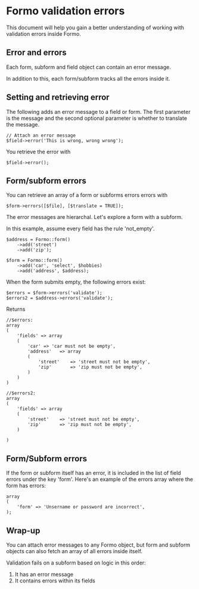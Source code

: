 # Formo validation errors

This document will help you gain a better understanding of working with validation errors inside Formo.

## Error and errors
Each form, subform and field object can contain an error message.

In addition to this, each form/subform tracks all the errors inside it.

## Setting and retrieving error
The following adds an error message to a field or form. The first parameter is the message and the second optional parameter is whether to translate the message.

	// Attach an error message
	$field->error('This is wrong, wrong wrong');

You retrieve the error with

	$field->error();

## Form/subform errors
You can retrieve an array of a form or subforms errors errors with

	$form->errors([$file], [$translate = TRUE]);

The error messages are hierarchal. Let's explore a form with a subform.

In this example, assume every field has the rule 'not_empty'.

	$address = Formo::form()
		->add('street')
		->add('zip');

	$form = Formo::form()
		->add('car', 'select', $hobbies)
		->add('address', $address);

When the form submits empty, the following errors exist:

	$errors = $form->errors('validate');
	$errors2 = $address->errors('validate');

Returns


	//$errors:
	array
	(
		'fields' => array
		(
			'car' => 'car must not be empty',
			'address'	=> array
			(
				'street'	=> 'street must not be empty',
				'zip'		=> 'zip must not be empty',
			)
		)
	)

	//$errors2:
	array
	(
		'fields' => array
		(
			'street'	=> 'street must not be empty',
			'zip'		=> 'zip must not be empty',
		)

	)

## Form/Subform errors

If the form or subform itself has an error, it is included in the list of field errors under the key 'form'. Here's an example of the errors array where the form has errors:

	array
	(
		'form' => 'Unsername or password are incorrect',
	);

## Wrap-up

You can attach error messages to any Formo object, but form and subform objects can also fetch an array of all errors inside itself.

Validation fails on a subform based on logic in this order:

1. It has an error message
1. It contains errors within its fields
